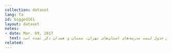```yaml
---
collection: dataset
lang: fa
id: bigged161
layout: dataset
notes: 
- date: Mar. 09, 2017
  text: توضیح - در این جدول لیست مدرسه‌های استان‌های تهران، سمنان و همدان ذکر نشده است.
related:
---
```

